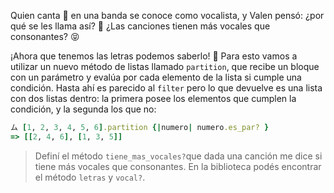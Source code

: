 Quien canta :microphone: en una banda se conoce como vocalista, y Valen pensó: ¿por qué se les llama así? :thought_balloon: ¿Las canciones tienen más vocales que consonantes? :stuck_out_tongue_closed_eyes:

¡Ahora que tenemos las letras podemos saberlo! :tada: Para esto vamos a utilizar un nuevo método de listas llamado `partition`, que recibe un bloque con un parámetro y evalúa por cada elemento de la lista si cumple una condición. Hasta ahí es parecido al `filter` pero lo que devuelve es una lista con dos listas dentro: la primera posee los elementos que cumplen la condición, y la segunda los que no:

```ruby
ム [1, 2, 3, 4, 5, 6].partition {|numero| numero.es_par? } 
=> [[2, 4, 6], [1, 3, 5]]
```

> Definí el método `tiene_mas_vocales?`que dada una canción me dice si tiene más vocales que consonantes. En la biblioteca podés encontrar el método `letras` y `vocal?`.
